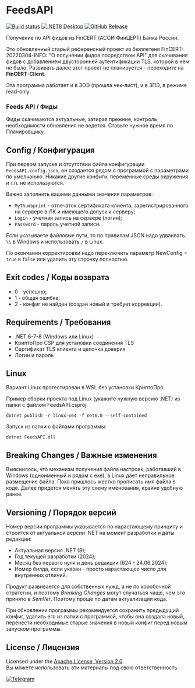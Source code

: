 # FeedsAPI

[![Build status](https://ci.appveyor.com/api/projects/status/hpsbfj3qds34i4yb?svg=true)](https://ci.appveyor.com/project/diev/fincert-client)
[![.NET8 Desktop](https://github.com/diev/FinCERT-Client/actions/workflows/dotnet8-desktop.yml/badge.svg)](https://github.com/diev/FinCERT-Client/actions/workflows/dotnet8-desktop.yml)
[![GitHub Release](https://img.shields.io/github/release/diev/FinCERT-Client.svg)](https://github.com/diev/FinCERT-Client/releases/latest)

Получение по API фидов из FinCERT (АСОИ ФинЦЕРТ) Банка России.

Это обновленный старый референсный проект из бюллетеня
FinCERT-20220304-INFO: "О получении фидов посредством API" для скачивания
фидов с добавлением двусторонней аутентификации TLS, которой в нем не было.
Развивать далее этот проект не планируется -
переходите на **FinCERT-Client**.

Эта программа работает и в ЗОЭ (прошла чек-лист), и в ЗПЭ, в режиме
read-only.

### Feeds API / Фиды

Фиды скачиваются актуальные, затирая прежние, контроль необходимости
обновления не ведется. Ставьте нужное время по Планировщику.

## Config / Конфигурация

При первом запуске и отсутствии файла конфигурации `FeedsAPI.config.json`,
он создается рядом с программой с параметрами по умолчанию.
Никакие другие конфиги, переменные среды окружения и т.п. не используются.

Важно заполнить вашими данными значения параметров:

* `MyThumbprint` - отпечаток сертификата клиента, зарегистрированного на
сервере в ЛК и имеющего допуск к серверу;
* `Login` - учетная запись на сервере (логин);
* `Password` - пароль учетной записи.

Если указываете файловые пути, то по правилам JSON надо удваивать `\\`
в Windows и использовать `/` в Linux.

По окончании корректировки надо переключить параметр NewConfig = `true`
в `false` или удалить эту строчку полностью.

## Exit codes / Коды возврата

* 0 - успешно;
* 1 - общая ошибка;
* 2 - конфиг не найден (создан новый и требует коррекции).

## Requirements / Требования

* .NET 6-7-8 (Windows или Linux)
* КриптоПро CSP для установки соединения TLS
* Сертификат TLS клиента и цепочка доверия
* Логин и пароль

## Linux

Вариант Linux протестирован в WSL без установки КриптоПро.

Пример сборки проекта под Linux (укажите нужную версию .NET) из папки
с файлом FeedsAPI.csproj:

    dotnet publish -r linux-x64 -f net6.0 --self-contained

Запуск из папки с файлами программы:

    dotnet FeedsAPI.dll

## Breaking Changes / Важные изменения

Выяснилось, что механизм получения файла настроек, работавший в Windows
(одноименный и рядом с exe), в Linux дает неправильное размещение файла.
Пока пришлось жестко прописать имя файла в коде. Далее придется менять
эту схему именования, крайне удобную ранее.

## Versioning / Порядок версий

Номер версии программы указывается по нарастающему принципу и строится
от актуальной версии .NET на момент разработки и даты редакции:

* Актуальная версия .NET (8);
* Год текущей разработки (2024);
* Месяц без первого нуля и день редакции (624 - 24.06.2024);
* Номер билда, если указан - просто нарастающее число для внутренних отличий.

Продукт развивается для собственных нужд, а не по коробочной
стратегии, и поэтому *Breaking Changes* могут случаться чаще,
чем это принято в *SemVer*. Поэтому проще по датам актуализации кода.

При обновлении программы рекомендуется сохранить предыдущий конфиг,
удалить его из папки с программой, чтобы она создала новый, перенести
необходимые старые значения в новый конфиг перед новым запуском
программы.

## License / Лицензия

Licensed under the [Apache License, Version 2.0](LICENSE).  
Вы можете использовать эти материалы под свою ответственность.

[![Telegram](https://img.shields.io/badge/t.me-dievdo-blue?logo=telegram)](https://t.me/dievdo)
